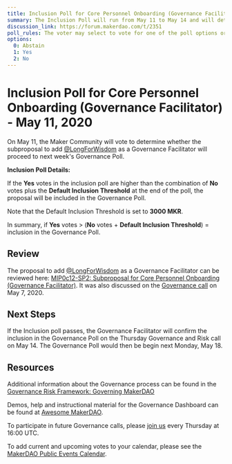 ```yaml
---
title: Inclusion Poll for Core Personnel Onboarding (Governance Facilitator) - May 11, 2020
summary: The Inclusion Poll will run from May 11 to May 14 and will determine whether the proposal at hand will proceed to next week's Governance Poll.
discussion_link: https://forum.makerdao.com/t/2351
poll_rules: The voter may select to vote for one of the poll options or they may elect to abstain from the poll entirely
options:
  0: Abstain
  1: Yes
  2: No
---
```


# Inclusion Poll for Core Personnel Onboarding (Governance Facilitator) - May 11, 2020

On May 11, the Maker Community will vote to determine whether the subproposal to add [@LongForWisdom](https://forum.makerdao.com/u/longforwisdom/summary) as a Governance Facilitator will proceed to next week's Governance Poll.

**Inclusion Poll Details:**

If the **Yes** votes in the inclusion poll are higher than the combination of **No** votes plus the **Default Inclusion Threshold** at the end of the poll, the proposal will be included in the Governance Poll.

Note that the Default Inclusion Threshold is set to **3000 MKR**.

In summary, if **Yes** votes > (**No** votes + **Default Inclusion Threshold**) = inclusion in the Governance Poll.

## Review

The proposal to add [@LongForWisdom](https://forum.makerdao.com/u/longforwisdom/summary) as a Governance Facilitator can be reviewed here: [MIP0c12-SP2: Subproposal for Core Personnel Onboarding (Governance Facilitator)](https://forum.makerdao.com/t/2351). It was also discussed on the [Governance call](https://www.youtube.com/watch?reload=9&v=NiHbRlTxhhY) on May 7, 2020.

## Next Steps

If the Inclusion poll passes, the Governance Facilitator will confirm the inclusion in the Governance Poll on the Thursday Governance and Risk call on May 14. The Governance Poll would then be begin next Monday, May 18.

## Resources

Additional information about the Governance process can be found in the [Governance Risk Framework: Governing MakerDAO](https://community-development.makerdao.com/governance/governance-risk-framework)

Demos, help and instructional material for the Governance Dashboard can be found at [Awesome MakerDAO](https://awesome.makerdao.com/#voting).

To participate in future Governance calls, please [join us](https://community-development.makerdao.com/governance/governance-and-risk-meetings) every Thursday at 16:00 UTC.

To add current and upcoming votes to your calendar, please see the [MakerDAO Public Events Calendar](https://calendar.google.com/calendar/embed?src=makerdao.com_3efhm2ghipksegl009ktniomdk%40group.calendar.google.com&ctz=America%2FLos_Angeles).
